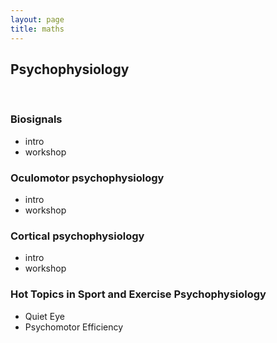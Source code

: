 ```yaml
---
layout: page
title: maths
---
```



## Psychophysiology

<br>

### Biosignals
  - intro
  - workshop

### Oculomotor psychophysiology
  - intro
  - workshop

### Cortical psychophysiology
  - intro
  - workshop

### Hot Topics in Sport and Exercise Psychophysiology
  - Quiet Eye
  - Psychomotor Efficiency
